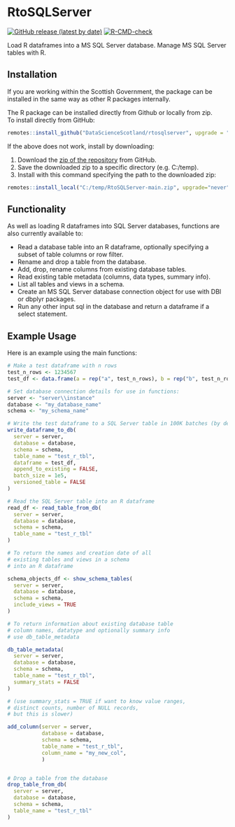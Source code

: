 
<!-- README.md is generated from README.Rmd. Please edit that file -->

# RtoSQLServer

<!-- badges: start -->

[![GitHub release (latest by
date)](https://img.shields.io/github/v/release/ScotGovAnalysis/sgplot)](https://github.com/ScotGovAnalysis/sgplot/releases/latest)
[![R-CMD-check](https://github.com/DataScienceScotland/RtoSQLServer/workflows/R-CMD-check/badge.svg)](https://github.com/DataScienceScotland/RtoSQLServer/actions)
<!-- badges: end -->

Load R dataframes into a MS SQL Server database. Manage MS SQL Server
tables with R.

## Installation

If you are working within the Scottish Government, the package can be
installed in the same way as other R packages internally.

The R package can be installed directly from Github or locally from
zip.  
To install directly from GitHub:

``` r
remotes::install_github("DataScienceScotland/rtosqlserver", upgrade = "never")
```

If the above does not work, install by downloading:

1.  Download the [zip of the
    repository](https://github.com/DataScienceScotland/RtoSQLServer/archive/refs/heads/main.zip)
    from GitHub.
2.  Save the downloaded zip to a specific directory (e.g. C:/temp).
3.  Install with this command specifying the path to the downloaded zip:

``` r
remotes::install_local("C:/temp/RtoSQLServer-main.zip", upgrade="never")
```

## Functionality

As well as loading R dataframes into SQL Server databases, functions are
also currently available to:

- Read a database table into an R dataframe, optionally specifying a
  subset of table columns or row filter.
- Rename and drop a table from the database.
- Add, drop, rename columns from existing database tables.
- Read existing table metadata (columns, data types, summary info).
- List all tables and views in a schema.
- Create an MS SQL Server database connection object for use with DBI or
  dbplyr packages.
- Run any other input sql in the database and return a dataframe if a
  select statement.

## Example Usage

Here is an example using the main functions:

``` r
# Make a test dataframe with n rows
test_n_rows <- 1234567
test_df <- data.frame(a = rep("a", test_n_rows), b = rep("b", test_n_rows))

# Set database connection details for use in functions:
server <- "server\\instance"
database <- "my_database_name"
schema <- "my_schema_name"

# Write the test dataframe to a SQL Server table in 100K batches (by default system versioning is FALSE)
write_dataframe_to_db(
  server = server,
  database = database,
  schema = schema,
  table_name = "test_r_tbl",
  dataframe = test_df,
  append_to_existing = FALSE,
  batch_size = 1e5,
  versioned_table = FALSE
)

# Read the SQL Server table into an R dataframe
read_df <- read_table_from_db(
  server = server,
  database = database,
  schema = schema,
  table_name = "test_r_tbl"
)

# To return the names and creation date of all
# existing tables and views in a schema
# into an R dataframe

schema_objects_df <- show_schema_tables(
  server = server,
  database = database,
  schema = schema,
  include_views = TRUE
)

# To return information about existing database table
# column names, datatype and optionally summary info
# use db_table_metadata

db_table_metadata(
  server = server,
  database = database,
  schema = schema,
  table_name = "test_r_tbl",
  summary_stats = FALSE
)

# (use summary_stats = TRUE if want to know value ranges,
# distinct counts, number of NULL records,
# but this is slower)

add_column(server = server,
           database = database,
           schema = schema,
           table_name = "test_r_tbl",
           column_name = "my_new_col",
           )


# Drop a table from the database
drop_table_from_db(
  server = server,
  database = database,
  schema = schema,
  table_name = "test_r_tbl"
)
```
